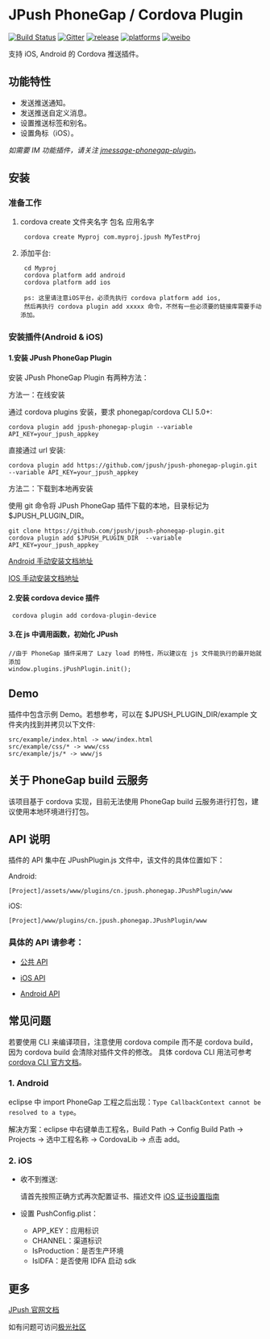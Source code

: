 # JPush PhoneGap / Cordova Plugin

[![Build Status](https://travis-ci.org/jpush/jpush-phonegap-plugin.svg?branch=master)](https://travis-ci.org/jpush/jpush-phonegap-plugin)
[![Gitter](https://badges.gitter.im/Join%20Chat.svg)](https://gitter.im/jpush/jpush-phonegap-plugin)
[![release](https://img.shields.io/badge/release-2.1.3-blue.svg)](https://github.com/jpush/jpush-phonegap-plugin/releases)
[![platforms](https://img.shields.io/badge/platforms-iOS%7CAndroid-lightgrey.svg)](https://github.com/jpush/jpush-phonegap-plugin-plugin)
[![weibo](https://img.shields.io/badge/weibo-JPush-blue.svg)](http://weibo.com/jpush?refer_flag=1001030101_&is_all=1)

支持 iOS, Android 的 Cordova 推送插件。

## 功能特性
+ 发送推送通知。
+ 发送推送自定义消息。
+ 设置推送标签和别名。
+ 设置角标（iOS）。

*如需要 IM 功能插件，请关注 [jmessage-phonegap-plugin](https://github.com/jpush/jmessage-phonegap-plugin)*。

## 安装
### 准备工作

1. cordova create 文件夹名字 包名 应用名字

		cordova create Myproj com.myproj.jpush MyTestProj

2. 添加平台:

		cd Myproj
		cordova platform add android  
		cordova platform add ios

		ps: 这里请注意iOS平台，必须先执行 cordova platform add ios,
		然后再执行 cordova plugin add xxxxx 命令，不然有一些必须要的链接库需要手动添加。


### 安装插件(Android & iOS)

#### 1.安装 JPush PhoneGap Plugin
安装 JPush PhoneGap Plugin 有两种方法：

方法一：在线安装

通过 cordova plugins 安装，要求 phonegap/cordova CLI 5.0+:

	cordova plugin add jpush-phonegap-plugin --variable API_KEY=your_jpush_appkey

直接通过 url 安装:

    cordova plugin add https://github.com/jpush/jpush-phonegap-plugin.git --variable API_KEY=your_jpush_appkey  

方法二：下载到本地再安装

使用 git 命令将 JPush PhoneGap 插件下载的本地，目录标记为 $JPUSH_PLUGIN_DIR。

    git clone https://github.com/jpush/jpush-phonegap-plugin.git
    cordova plugin add $JPUSH_PLUGIN_DIR  --variable API_KEY=your_jpush_appkey

[Android 手动安装文档地址](/doc/Android_handle_install.md)

[IOS 手动安装文档地址](/doc/iOS_install.md)


#### 2.安装 cordova device 插件

     cordova plugin add cordova-plugin-device


#### 3.在 js 中调用函数，初始化 JPush

    //由于 PhoneGap 插件采用了 Lazy load 的特性，所以建议在 js 文件能执行的最开始就添加
    window.plugins.jPushPlugin.init();



## Demo
插件中包含示例 Demo。若想参考，可以在 $JPUSH_PLUGIN_DIR/example 文件夹内找到并拷贝以下文件:

	src/example/index.html -> www/index.html
	src/example/css/* -> www/css
	src/example/js/* -> www/js

## 关于 PhoneGap build 云服务

该项目基于 cordova 实现，目前无法使用 PhoneGap build 云服务进行打包，建议使用本地环境进行打包。

## API 说明

插件的 API 集中在 JPushPlugin.js 文件中，该文件的具体位置如下：

Android:

	[Project]/assets/www/plugins/cn.jpush.phonegap.JPushPlugin/www

iOS:

	[Project]/www/plugins/cn.jpush.phonegap.JPushPlugin/www

### 具体的 API 请参考：

- [公共 API](/doc/Common_detail_api.md)

- [iOS API](/doc/iOS_API.md)

- [Android API](/doc/Android_detail_api.md)


## 常见问题

若要使用 CLI 来编译项目，注意使用 cordova compile 而不是 cordova build，因为 cordova build 会清除对插件文件的修改。
具体 cordova CLI 用法可参考[cordova CLI 官方文档](https://cordova.apache.org/docs/en/latest/reference/cordova-cli/index.html)。

### 1. Android

eclipse 中 import PhoneGap 工程之后出现：`Type CallbackContext cannot be resolved to a type`。

解决方案：eclipse 中右键单击工程名，Build Path -> Config Build Path -> Projects -> 选中工程名称 -> CordovaLib -> 点击 add。

### 2. iOS

- 收不到推送:

	请首先按照正确方式再次配置证书、描述文件
	[iOS 证书设置指南](http://docs.jpush.io/client/ios_tutorials/#ios_1)

- 设置 PushConfig.plist：

	- APP_KEY：应用标识
	- CHANNEL：渠道标识
	- IsProduction：是否生产环境
	- IsIDFA：是否使用 IDFA 启动 sdk



## 更多
 [JPush 官网文档](http://docs.jpush.io/)

 如有问题可访问[极光社区](http://community.jpush.cn/)
